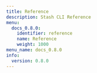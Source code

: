 ```yaml
---
title: Reference
description: Stash CLI Reference
menu:
  docs_0.8.0:
    identifier: reference
    name: Reference
    weight: 1000
menu_name: docs_0.8.0
info:
  version: 0.8.0
---
```


